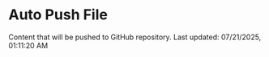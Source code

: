 # Auto Push File

Content that will be pushed to GitHub repository.
Last updated: 07/21/2025, 01:11:20 AM